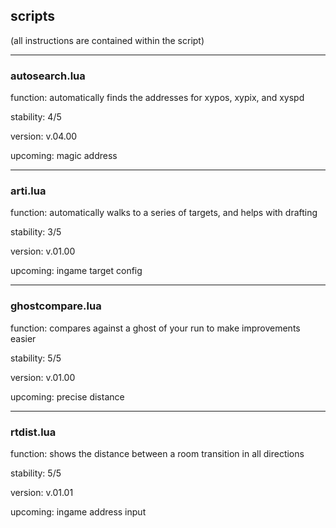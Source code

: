 ## scripts

(all instructions are contained within the script)

___

### autosearch.lua

function: automatically finds the addresses for xypos, xypix, and xyspd

stability: 4/5

version: v.04.00

upcoming: magic address

___

### arti.lua

function: automatically walks to a series of targets, and helps with drafting

stability: 3/5

version: v.01.00

upcoming: ingame target config

___

### ghostcompare.lua

function: compares against a ghost of your run to make improvements easier

stability: 5/5

version: v.01.00

upcoming: precise distance

___

### rtdist.lua

function: shows the distance between a room transition in all directions

stability: 5/5

version: v.01.01

upcoming: ingame address input
